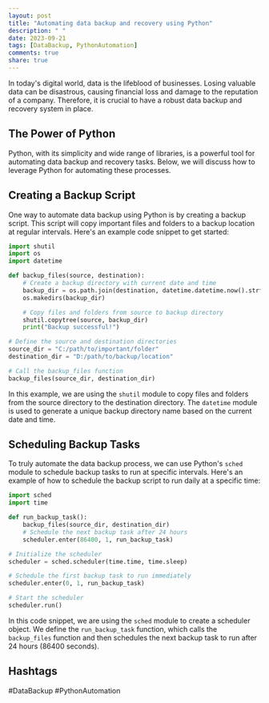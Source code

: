 ```yaml
---
layout: post
title: "Automating data backup and recovery using Python"
description: " "
date: 2023-09-21
tags: [DataBackup, PythonAutomation]
comments: true
share: true
---
```


In today's digital world, data is the lifeblood of businesses. Losing valuable data can be disastrous, causing financial loss and damage to the reputation of a company. Therefore, it is crucial to have a robust data backup and recovery system in place.

## The Power of Python

Python, with its simplicity and wide range of libraries, is a powerful tool for automating data backup and recovery tasks. Below, we will discuss how to leverage Python for automating these processes.

## Creating a Backup Script

One way to automate data backup using Python is by creating a backup script. This script will copy important files and folders to a backup location at regular intervals. Here's an example code snippet to get started:

```python
import shutil
import os
import datetime

def backup_files(source, destination):
    # Create a backup directory with current date and time
    backup_dir = os.path.join(destination, datetime.datetime.now().strftime("%Y%m%d%H%M%S"))
    os.makedirs(backup_dir)

    # Copy files and folders from source to backup directory
    shutil.copytree(source, backup_dir)
    print("Backup successful!")

# Define the source and destination directories
source_dir = "C:/path/to/important/folder"
destination_dir = "D:/path/to/backup/location"

# Call the backup_files function
backup_files(source_dir, destination_dir)
```

In this example, we are using the `shutil` module to copy files and folders from the source directory to the destination directory. The `datetime` module is used to generate a unique backup directory name based on the current date and time. 

## Scheduling Backup Tasks

To truly automate the data backup process, we can use Python's `sched` module to schedule backup tasks to run at specific intervals. Here's an example of how to schedule the backup script to run daily at a specific time:

```python
import sched
import time

def run_backup_task():
    backup_files(source_dir, destination_dir)
    # Schedule the next backup task after 24 hours
    scheduler.enter(86400, 1, run_backup_task)

# Initialize the scheduler
scheduler = sched.scheduler(time.time, time.sleep)

# Schedule the first backup task to run immediately
scheduler.enter(0, 1, run_backup_task)

# Start the scheduler
scheduler.run()
```

In this code snippet, we are using the `sched` module to create a scheduler object. We define the `run_backup_task` function, which calls the `backup_files` function and then schedules the next backup task to run after 24 hours (86400 seconds).

## Hashtags

#DataBackup #PythonAutomation